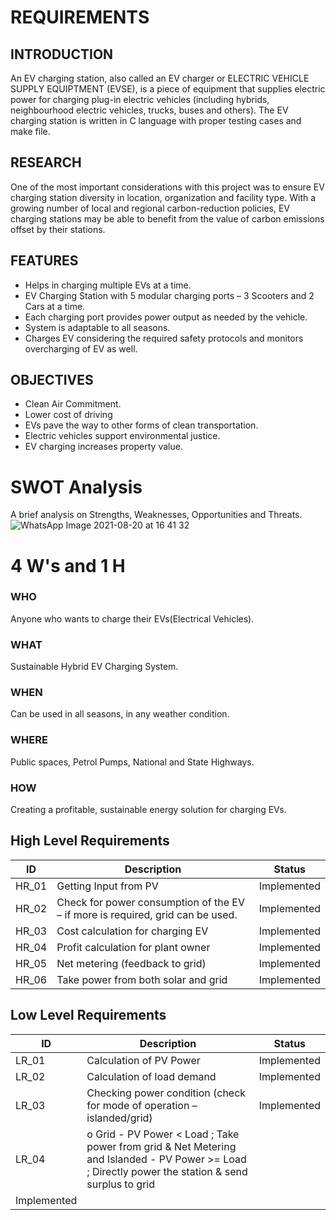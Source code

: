 # REQUIREMENTS

## INTRODUCTION
An EV charging station, also called an EV charger or ELECTRIC VEHICLE SUPPLY EQUIPTMENT (EVSE), is a piece of equipment that supplies electric power for charging plug-in electric vehicles (including hybrids, neighbourhood electric vehicles, trucks, buses and others).
The EV charging station is written in C language with proper testing cases and make file.

## RESEARCH
One of the most important considerations with this project was to ensure EV charging station diversity in location, organization and facility type. With a growing number of local and regional carbon-reduction policies, EV charging stations may be able to benefit from the value of carbon emissions offset by their stations.

## FEATURES
  -	Helps in charging multiple EVs at a time.
  -	EV Charging Station with 5 modular charging ports – 3 Scooters and 2 Cars at a time.
  -	Each charging port provides power output as needed by the vehicle.
  -	System is adaptable to all seasons. 
  -	Charges EV considering the required safety protocols and monitors overcharging of EV as well. 

## OBJECTIVES
 - Clean Air Commitment.
 - Lower cost of driving
 - EVs pave the way to other forms of clean transportation.
 - Electric vehicles support environmental justice.
 - EV charging increases property value.

# SWOT Analysis
 A brief analysis on Strengths, Weaknesses, Opportunities and Threats.
![WhatsApp Image 2021-08-20 at 16 41 32](https://user-images.githubusercontent.com/62830313/130358052-a38e4141-d4a7-4979-a24e-8478bf6e098a.jpeg)

# 4 W's and 1 H
### WHO
Anyone who wants to charge their EVs(Electrical Vehicles).
### WHAT
Sustainable Hybrid EV Charging System.
### WHEN
Can be used in all seasons, in any weather condition.
### WHERE
Public spaces, Petrol Pumps, National and State Highways.
### HOW
Creating a profitable, sustainable energy solution for charging EVs.

## High Level Requirements
|      ID          |Description                          |Status                         |
|----------------|-------------------------------|-----------------------------|
|HR_01|Getting Input from PV       |Implemented            |
|HR_02|Check for power consumption of the EV – if more is required, grid can be used.            |Implemented|
|HR_03|Cost calculation for charging EV  |Implemented|
|HR_04|Profit calculation for plant owner|Implemented|
|HR_05|Net metering (feedback to grid)|Implemented|
|HR_06|Take power from both solar and grid|Implemented|

## Low Level Requirements

|      ID          |Description                          |Status                         |
|----------------|-------------------------------|-----------------------------|
|LR_01| 	Calculation of PV Power        |Implemented            |
|LR_02| 	Calculation of load demand            |Implemented|
|LR_03| 	Checking power condition (check for mode of operation – islanded/grid) |Implemented|
|LR_04| o	Grid - PV Power < Load ; Take power from grid & Net Metering and Islanded - PV Power >= Load ; Directly power the station & send surplus to grid
   |Implemented|
       

